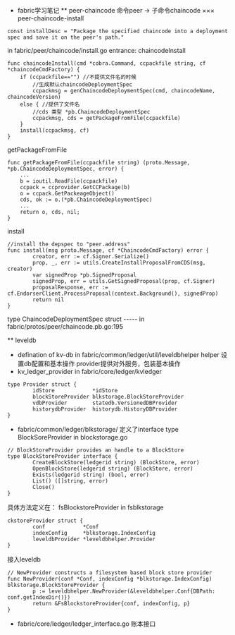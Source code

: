 * fabric学习笔记
** peer-chaincode
命令peer -> 子命令chaincode
××× peer-chaincode-install
```
const installDesc = "Package the specified chaincode into a deployment spec and save it on the peer's path."
```
in fabric/peer/chaincode/install.go
entrance: chaincodeInstall

```
func chaincodeInstall(cmd *cobra.Command, ccpackfile string, cf *chaincodeCmdFactory) {
	if (ccpackfile=="") //不提供文件名的时候
		//生成默认chaincodeDeploymentSpec
		ccpackmsg = genChaincodeDeploymentSpec(cmd, chaincodeName, chaincodeVersion)
	else { //提供了文件名
		//cds 类型 *pb.ChaincodeDeploymentSpec
		ccpackmsg, cds = getPackageFromFile(ccpackfile)
	}
	install(ccpackmsg, cf)
}
```
getPackageFromFile
```
func getPackageFromFile(ccpackfile string) (proto.Message, *pb.ChaincodeDeploymentSpec, error) {
	...
	b = ioutil.ReadFile(ccpackfile)
	ccpack = ccprovider.GetCCPackage(b)
	o = ccpack.GetPackeageObject()
	cds, ok := o.(*pb.ChaincodeDeploymentSpec)
	...
	return o, cds, nil;
}
```
install
```
//install the depspec to "peer.address"
func install(msg proto.Message, cf *ChaincodeCmdFactory) error {
        creator, err := cf.Signer.Serialize()
        prop, _, err := utils.CreateInstallProposalFromCDS(msg, creator)
        var signedProp *pb.SignedProposal
        signedProp, err = utils.GetSignedProposal(prop, cf.Signer)
        proposalResponse, err := cf.EndorserClient.ProcessProposal(context.Background(), signedProp)
        return nil
}
```
type ChaincodeDeploymentSpec struct ----- in fabric/protos/peer/chaincode.pb.go:195


** leveldb
* defination of kv-db in fabric/common/ledger/util/leveldbhelper
helper 设置db配置和基本操作 provider提供对外服务，包装基本操作
* kv_ledger_provider in fabric/core/ledger/kvledger
```
type Provider struct {
        idStore            *idStore
        blockStoreProvider blkstorage.BlockStoreProvider
        vdbProvider        statedb.VersionedDBProvider
        historydbProvider  historydb.HistoryDBProvider
}
```
* fabric/common/ledger/blkstorage/
定义了interface type BlockSoreProvider
in blockstorage.go
```
// BlockStoreProvider provides an handle to a BlockStore
type BlockStoreProvider interface {
        CreateBlockStore(ledgerid string) (BlockStore, error)
        OpenBlockStore(ledgerid string) (BlockStore, error)
        Exists(ledgerid string) (bool, error)
        List() ([]string, error)
        Close()
}
```
具体方法定义在：
fsBlockstoreProvider in fsblkstorage
```
ckstoreProvider struct {
        conf            *Conf
        indexConfig     *blkstorage.IndexConfig
        leveldbProvider *leveldbhelper.Provider
}
```
接入leveldb
```
// NewProvider constructs a filesystem based block store provider
func NewProvider(conf *Conf, indexConfig *blkstorage.IndexConfig) blkstorage.BlockStoreProvider {
        p := leveldbhelper.NewProvider(&leveldbhelper.Conf{DBPath: conf.getIndexDir()})
        return &FsBlockstoreProvider{conf, indexConfig, p}
}
```
* fabric/core/ledger/ledger_interface.go
账本接口
